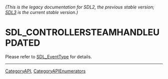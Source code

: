 ###### (This is the legacy documentation for SDL2, the previous stable version; [SDL3](https://wiki.libsdl.org/SDL3/) is the current stable version.)
# SDL_CONTROLLERSTEAMHANDLEUPDATED

Please refer to [SDL_EventType](SDL_EventType) for details.

----
[CategoryAPI](CategoryAPI), [CategoryAPIEnumerators](CategoryAPIEnumerators)

